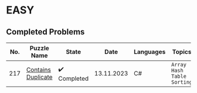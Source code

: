 # EASY

## Completed Problems

| No.   | Puzzle Name                                                                          | State                        | Date       | Languages | Topics                         |
| ----- | ------------------------------------------------------------------------------------ | ---------------------------- | ---------- | --------- | ------------------------------ |
| 217   | [Contains Duplicate](https://leetcode.com/problems/contains-duplicate/description/)  | :heavy_check_mark: Completed | 13.11.2023 | C#        | `Array` `Hash Table` `Sorting` |
